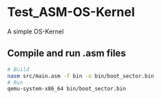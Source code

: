 # Test_ASM-OS-Kernel
 A simple OS-Kernel

## Compile and run .asm files
```Bash
# Build
nasm src/main.asm -f bin -o bin/boot_sector.bin
# Run
qemu-system-x86_64 bin/boot_sector.bin
```
